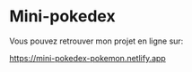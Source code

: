 # Mini-pokedex

Vous pouvez retrouver mon projet en ligne sur:

https://mini-pokedex-pokemon.netlify.app

